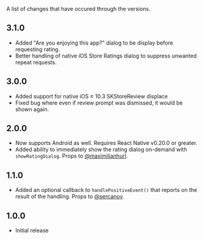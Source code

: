 A list of changes that have occured through the versions.

3.1.0
-----
- Added "Are you enjoying this app?" dialog to be display before requesting rating.
- Better handling of native iOS Store Ratings dialog to suppress unwanted repeat requests.

3.0.0
-----
- Added support for native iOS ≥ 10.3 SKStoreReview displace
- Fixed bug where even if review prompt was dismissed, it would be shown again.

2.0.0
-----

- Now supports Android as well. Requires React Native v0.20.0 or greater.
- Added ability to immediately show the rating dialog on-demand with `showRatingDialog`. Props to [@maximilianhurl](https://github.com/maximilianhurl).


1.1.0
-----

- Added an optional callback to `handlePositiveEvent()` that reports on the result of the handling. Props to [@sercanov](https://github.com/sercanov).


1.0.0
-----

- Initial release